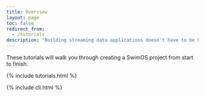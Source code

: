 ```yaml
---
title: Overview
layout: page
toc: false
redirect_from:
  - /tutorials
description: "Building streaming data applications doesn't have to be hard. Learn how to use SwimOS's stateful back-end & real time front-end to bring your data to life."
---
```


These tutorials will walk you through creating a SwimOS project from start to finish.

{% include tutorials.html %}

{% include cli.html %}